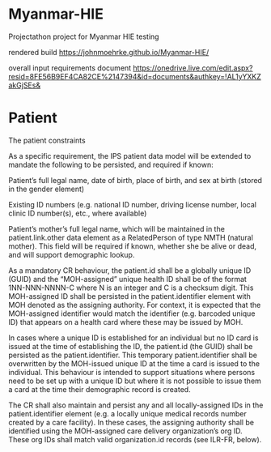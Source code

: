 # Myanmar-HIE
Projectathon project for Myanmar HIE testing

rendered build https://johnmoehrke.github.io/Myanmar-HIE/

overall input requirements document https://onedrive.live.com/edit.aspx?resid=8FE56B9EF4CA82CE%2147394&id=documents&authkey=!AL1yYXKZakGjSEs&

# Patient 

The patient constraints

As a specific requirement, the IPS patient data model will be extended to mandate the following to be persisted, and required if known: 

Patient’s full legal name, date of birth, place of birth, and sex at birth (stored in the gender element) 

Existing ID numbers (e.g. national ID number, driving license number, local clinic ID number(s), etc., where available) 

Patient’s mother’s full legal name, which will be maintained in the patient.link.other data element as a RelatedPerson of type NMTH (natural mother). This field will be required if known, whether she be alive or dead, and will support demographic lookup. 

As a mandatory CR behaviour, the patient.id shall be a globally unique ID (GUID) and the “MOH-assigned” unique health ID shall be of the format 1NN-NNN-NNNN-C where N is an integer and C is a checksum digit. This MOH-assigned ID shall be persisted in the patient.identifier element with MOH denoted as the assigning authority. For context, it is expected that the MOH-assigned identifier would match the identifier (e.g. barcoded unique ID) that appears on a health card where these may be issued by MOH.  

In cases where a unique ID is established for an individual but no ID card is issued at the time of establishing the ID, the patient.id (the GUID) shall be persisted as the patient.identifier. This temporary patient.identifier shall be overwritten by the MOH-issued unique ID at the time a card is issued to the individual. This behaviour is intended to support situations where persons need to be set up with a unique ID but where it is not possible to issue them a card at the time their demographic record is created. 

The CR shall also maintain and persist any and all locally-assigned IDs in the patient.identifier element (e.g. a locally unique medical records number created by a care facility). In these cases, the assigning authority shall be identified using the MOH-assigned care delivery organization’s org ID. These org IDs shall match valid organization.id records (see ILR-FR, below).  


